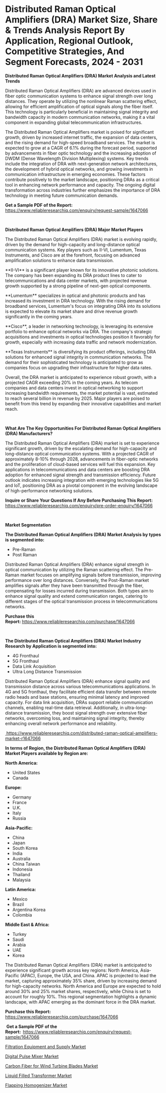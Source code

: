 <p><h1>Distributed Raman Optical Amplifiers (DRA) Market Size, Share & Trends Analysis Report By Application, Regional Outlook, Competitive Strategies, And Segment Forecasts, 2024 - 2031</h1></p><p><strong>Distributed Raman Optical Amplifiers (DRA) Market Analysis and Latest Trends</strong></p>
<p><p>Distributed Raman Optical Amplifiers (DRA) are advanced devices used in fiber optic communication systems to enhance signal strength over long distances. They operate by utilizing the nonlinear Raman scattering effect, allowing for efficient amplification of optical signals along the fiber itself. This technology is particularly beneficial in maintaining signal integrity and bandwidth capacity in modern communication networks, making it a vital component in expanding global telecommunication infrastructures.</p><p>The Distributed Raman Optical Amplifiers market is poised for significant growth, driven by increased internet traffic, the expansion of data centers, and the rising demand for high-speed broadband services. The market is expected to grow at a CAGR of 6.1% during the forecast period, supported by advancements in fiber optic technology and the increasing adoption of DWDM (Dense Wavelength Division Multiplexing) systems. Key trends include the integration of DRA with next-generation network architectures, the development of hybrid optical networks, and growing investments in communication infrastructure in emerging economies. These factors contribute positively to the market landscape, positioning DRAs as a critical tool in enhancing network performance and capacity. The ongoing digital transformation across industries further emphasizes the importance of DRA technology in meeting future communication demands.</p></p>
<p><strong>Get a Sample PDF of the Report:&nbsp;</strong> <a href="https://www.reliableresearchiq.com/enquiry/request-sample/1647066?utm_campaign=1804&utm_medium=2&utm_source=Github&utm_content=ia&utm_term=27102024&utm_id=distributed-raman-optical-amplifiers-dra">https://www.reliableresearchiq.com/enquiry/request-sample/1647066</a></p>
<p>&nbsp;</p>
<p><strong>Distributed Raman Optical Amplifiers (DRA) Major Market Players</strong></p>
<p><p>The Distributed Raman Optical Amplifiers (DRA) market is evolving rapidly, driven by the demand for high-capacity and long-distance optical communication systems. Key players such as II-VI, Lumentum, Texas Instruments, and Cisco are at the forefront, focusing on advanced amplification solutions to enhance data transmission.</p><p>**II-VI** is a significant player known for its innovative photonic solutions. The company has been expanding its DRA product lines to cater to telecommunications and data center markets, with projected revenue growth supported by a strong pipeline of next-gen optical components.</p><p>**Lumentum** specializes in optical and photonic products and has increased its investment in DRA technology. With the rising demand for broadband services, Lumentum's focus on integrating DRA into its solutions is expected to elevate its market share and drive revenue growth significantly in the coming years.</p><p>**Cisco**, a leader in networking technology, is leveraging its extensive portfolio to enhance optical networks via DRA. The company's strategic acquisitions and investments in optical technologies position it favorably for growth, especially with increasing data traffic and network modernization.</p><p>**Texas Instruments** is diversifying its product offerings, including DRA solutions for enhanced signal integrity in communication networks. The demand for their sophisticated technology is anticipated to grow as companies focus on upgrading their infrastructure for higher data rates.</p><p>Overall, the DRA market is anticipated to experience robust growth, with a projected CAGR exceeding 20% in the coming years. As telecom companies and data centers invest in optical networking to support increasing bandwidth requirements, the market potential is vast, estimated to reach several billion in revenue by 2025. Major players are poised to benefit from this trend by expanding their innovative capabilities and market reach.</p></p>
<p>&nbsp;</p>
<p><strong>What Are The Key Opportunities For Distributed Raman Optical Amplifiers (DRA) Manufacturers?</strong></p>
<p><p>The Distributed Raman Optical Amplifiers (DRA) market is set to experience significant growth, driven by the escalating demand for high-capacity and long-distance optical communication systems. With a projected CAGR of approximately 8-10% through 2028, advancements in fiber-optic networks and the proliferation of cloud-based services will fuel this expansion. Key applications in telecommunications and data centers are boosting DRA adoption for enhanced signal strength and transmission efficiency. Future outlook indicates increasing integration with emerging technologies like 5G and IoT, positioning DRA as a pivotal component in the evolving landscape of high-performance networking solutions.</p></p>
<p><strong>Inquire or Share Your Questions If Any Before Purchasing This Report:</strong> <a href="https://www.reliableresearchiq.com/enquiry/pre-order-enquiry/1647066?utm_campaign=1804&utm_medium=2&utm_source=Github&utm_content=ia&utm_term=27102024&utm_id=distributed-raman-optical-amplifiers-dra">https://www.reliableresearchiq.com/enquiry/pre-order-enquiry/1647066</a></p>
<p>&nbsp;</p>
<p><strong>Market Segmentation</strong></p>
<p><strong>The Distributed Raman Optical Amplifiers (DRA) Market Analysis by types is segmented into:</strong></p>
<p><ul><li>Pre-Raman</li><li>Post Raman</li></ul></p>
<p><p>Distributed Raman Optical Amplifiers (DRA) enhance signal strength in optical communication by utilizing the Raman scattering effect. The Pre-Raman market focuses on amplifying signals before transmission, improving performance over long distances. Conversely, the Post-Raman market amplifies signals after they have been transmitted through the fiber, compensating for losses incurred during transmission. Both types aim to enhance signal quality and extend communication ranges, catering to different stages of the optical transmission process in telecommunications networks.</p></p>
<p><strong>Purchase this Report:&nbsp;</strong><a href="https://www.reliableresearchiq.com/purchase/1647066?utm_campaign=1804&utm_medium=2&utm_source=Github&utm_content=ia&utm_term=27102024&utm_id=distributed-raman-optical-amplifiers-dra">https://www.reliableresearchiq.com/purchase/1647066</a></p>
<p>&nbsp;</p>
<p><strong>The Distributed Raman Optical Amplifiers (DRA) Market Industry Research by Application is segmented into:</strong></p>
<p><ul><li>4G Fronthaul</li><li>5G Fronthaul</li><li>Data Link Acquisition</li><li>Ultra Long Distance Transmission</li></ul></p>
<p><p>Distributed Raman Optical Amplifiers (DRA) enhance signal quality and transmission distance across various telecommunications applications. In 4G and 5G fronthaul, they facilitate efficient data transfer between remote radio heads and base stations, ensuring minimal latency and improved capacity. For data link acquisition, DRAs support reliable communication channels, enabling real-time data retrieval. Additionally, in ultra-long-distance transmission, they boost signal strength over extensive fiber networks, overcoming loss, and maintaining signal integrity, thereby enhancing overall network performance and reliability.</p></p>
<p><a href="https://www.reliableresearchiq.com/distributed-raman-optical-amplifiers-market-r1647066?utm_campaign=1804&utm_medium=2&utm_source=Github&utm_content=ia&utm_term=27102024&utm_id=distributed-raman-optical-amplifiers-dra">&nbsp;https://www.reliableresearchiq.com/distributed-raman-optical-amplifiers-market-r1647066</a></p>
<p><strong>In terms of Region, the Distributed Raman Optical Amplifiers (DRA) Market Players available by Region are:</strong></p>
<p>
    <p> <strong> North America: </strong>
        <ul>
            <li>United States</li>
            <li>Canada</li>
        </ul>
        </p> 
    <p> <strong> Europe: </strong>
        <ul>
            <li>Germany</li>
            <li>France</li>
            <li>U.K.</li>
            <li>Italy</li>
            <li>Russia</li>
        </ul>
        </p> 
    <p> <strong> Asia-Pacific: </strong>
        <ul>
            <li>China</li>
            <li>Japan</li>
            <li>South Korea</li>
            <li>India</li>
            <li>Australia</li>
            <li>China Taiwan</li>
            <li>Indonesia</li>
            <li>Thailand</li>
            <li>Malaysia</li>
        </ul>
        </p> 
    <p> <strong> Latin America: </strong>
        <ul>
            <li>Mexico</li>
            <li>Brazil</li>
            <li>Argentina Korea</li>
            <li>Colombia</li>
        </ul>
        </p> 
    <p> <strong> Middle East & Africa: </strong>
        <ul>
            <li>Turkey</li>
            <li>Saudi</li>
            <li>Arabia</li>
            <li>UAE</li>
            <li>Korea</li>
        </ul>
    </p>
    </p>
<p><p>The Distributed Raman Optical Amplifiers (DRA) market is anticipated to experience significant growth across key regions: North America, Asia-Pacific (APAC), Europe, the USA, and China. APAC is projected to lead the market, capturing approximately 35% share, driven by increasing demand for high-capacity networks. North America and Europe are expected to hold around 30% and 25% market shares, respectively, while China is set to account for roughly 10%. This regional segmentation highlights a dynamic landscape, with APAC emerging as the dominant force in the DRA market.</p></p>
<p><strong>Purchase this Report: </strong><a href="https://www.reliableresearchiq.com/purchase/1647066?utm_campaign=1804&utm_medium=2&utm_source=Github&utm_content=ia&utm_term=27102024&utm_id=distributed-raman-optical-amplifiers-dra">https://www.reliableresearchiq.com/purchase/1647066</a></p>
<p>&nbsp;<strong>Get a Sample PDF of the Report:&nbsp;&nbsp;</strong><a href="https://www.reliableresearchiq.com/enquiry/request-sample/1647066?utm_campaign=1804&utm_medium=2&utm_source=Github&utm_content=ia&utm_term=27102024&utm_id=distributed-raman-optical-amplifiers-dra">https://www.reliableresearchiq.com/enquiry/request-sample/1647066</a></p>
<p><strong></strong></p>
<p><p><a href="https://www.linkedin.com/pulse/global-filtration-equipment-supply-industry-analysis-share-lolqe?trk=public_post_embed_feed-article-content&utm_campaign=1804&utm_medium=2&utm_source=Github&utm_content=ia&utm_term=27102024&utm_id=distributed-raman-optical-amplifiers-dra">Filtration Equipment and Supply Market</a></p><p><a href="https://www.linkedin.com/pulse/disruption-innovation-digital-pulse-mixer-industry-market-bv1ye?trk=public_post_embed_feed-article-content&utm_campaign=1804&utm_medium=2&utm_source=Github&utm_content=ia&utm_term=27102024&utm_id=distributed-raman-optical-amplifiers-dra">Digital Pulse Mixer Market</a></p><p><a href="https://www.linkedin.com/pulse/unveiling-market-trends-global-carbon-fiber-wind-turbine-3xvue?trk=public_post_embed_feed-article-content&utm_campaign=1804&utm_medium=2&utm_source=Github&utm_content=ia&utm_term=27102024&utm_id=distributed-raman-optical-amplifiers-dra">Carbon Fiber for Wind Turbine Blades Market</a></p><p><a href="https://www.linkedin.com/pulse/liquid-filled-transformer-market-opportunities-emerging-global-uw6pe?trk=public_post_embed_feed-article-content&utm_campaign=1804&utm_medium=2&utm_source=Github&utm_content=ia&utm_term=27102024&utm_id=distributed-raman-optical-amplifiers-dra">Liquid Filled Transformer Market</a></p><p><a href="https://www.linkedin.com/pulse/flapping-homogenizer-market-growth-segmentation-regional-drt2e?trk=public_post_embed_feed-article-content&utm_campaign=1804&utm_medium=2&utm_source=Github&utm_content=ia&utm_term=27102024&utm_id=distributed-raman-optical-amplifiers-dra">Flapping Homogenizer Market</a></p></p>